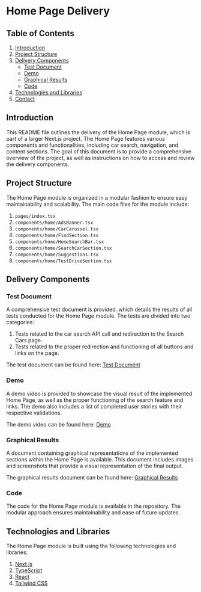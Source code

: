 # Home Page Delivery

## Table of Contents

1. [Introduction](#introduction)
2. [Project Structure](#project-structure)
3. [Delivery Components](#delivery-components)
   - [Test Document](#test-document)
   - [Demo](#demo)
   - [Graphical Results](#graphical-results)
   - [Code](#code)
4. [Technologies and Libraries](#technologies-and-libraries)
5. [Contact](#contact)

## Introduction

This README file outlines the delivery of the Home Page module, which is part of a larger Next.js project. The Home Page features various components and functionalities, including car search, navigation, and content sections. The goal of this document is to provide a comprehensive overview of the project, as well as instructions on how to access and review the delivery components.

## Project Structure

The Home Page module is organized in a modular fashion to ensure easy maintainability and scalability. The main code files for the module include:

1. `pages/index.tsx`
2. `components/home/AdsBanner.tsx`
3. `components/home/CarCarussel.tsx`
4. `components/home/FindSection.tsx`
5. `components/home/HomeSearchBar.tsx`
6. `components/home/SearchCarSection.tsx`
7. `components/home/Suggestions.tsx`
8. `components/home/TestDriveSection.tsx`

## Delivery Components

### Test Document

A comprehensive test document is provided, which details the results of all tests conducted for the Home Page module. The tests are divided into two categories:

1. Tests related to the car search API call and redirection to the Search Cars page.
2. Tests related to the proper redirection and functioning of all buttons and links on the page.

The test document can be found here: [Test Document](./Delivery/TestDocument.md)

### Demo

A demo video is provided to showcase the visual result of the implemented Home Page, as well as the proper functioning of the search feature and links. The demo also includes a list of completed user stories with their respective validations.

The demo video can be found here: [Demo](./Delivery/Demo.md)

### Graphical Results

A document containing graphical representations of the implemented sections within the Home Page is available. This document includes images and screenshots that provide a visual representation of the final output.

The graphical results document can be found here: [Graphical Results](./Delivery/GraphicalResults.md)

### Code

The code for the Home Page module is available in the repository. The modular approach ensures maintainability and ease of future updates.

## Technologies and Libraries

The Home Page module is built using the following technologies and libraries:

1. [Next.js](https://nextjs.org/)
2. [TypeScript](https://www.typescriptlang.org/)
3. [React](https://reactjs.org/)
4. [Tailwind CSS](https://tailwindcss.com/)

